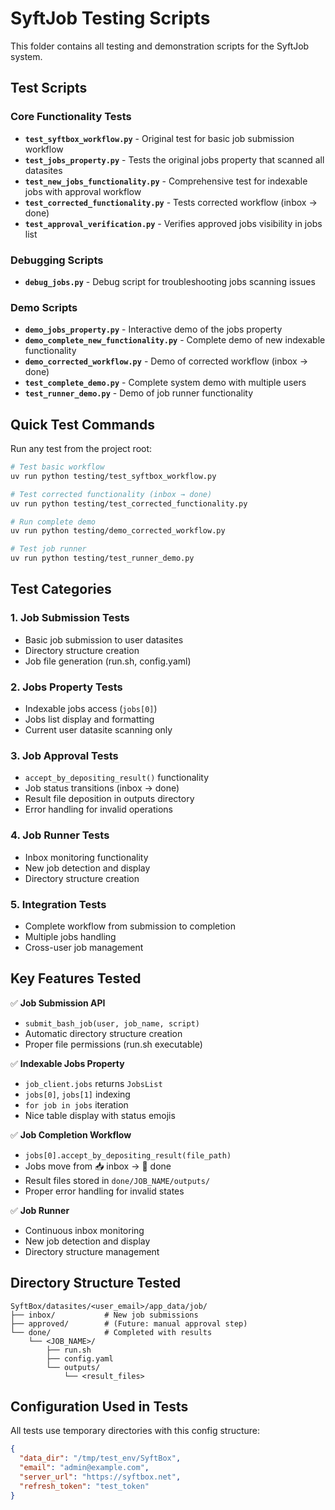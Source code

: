 # SyftJob Testing Scripts

This folder contains all testing and demonstration scripts for the SyftJob system.

## Test Scripts

### Core Functionality Tests

- **`test_syftbox_workflow.py`** - Original test for basic job submission workflow
- **`test_jobs_property.py`** - Tests the original jobs property that scanned all datasites
- **`test_new_jobs_functionality.py`** - Comprehensive test for indexable jobs with approval workflow
- **`test_corrected_functionality.py`** - Tests corrected workflow (inbox → done)
- **`test_approval_verification.py`** - Verifies approved jobs visibility in jobs list

### Debugging Scripts

- **`debug_jobs.py`** - Debug script for troubleshooting jobs scanning issues

### Demo Scripts

- **`demo_jobs_property.py`** - Interactive demo of the jobs property
- **`demo_complete_new_functionality.py`** - Complete demo of new indexable functionality  
- **`demo_corrected_workflow.py`** - Demo of corrected workflow (inbox → done)
- **`test_complete_demo.py`** - Complete system demo with multiple users
- **`test_runner_demo.py`** - Demo of job runner functionality

## Quick Test Commands

Run any test from the project root:

```bash
# Test basic workflow
uv run python testing/test_syftbox_workflow.py

# Test corrected functionality (inbox → done)
uv run python testing/test_corrected_functionality.py

# Run complete demo
uv run python testing/demo_corrected_workflow.py

# Test job runner
uv run python testing/test_runner_demo.py
```

## Test Categories

### 1. Job Submission Tests
- Basic job submission to user datasites
- Directory structure creation
- Job file generation (run.sh, config.yaml)

### 2. Jobs Property Tests  
- Indexable jobs access (`jobs[0]`)
- Jobs list display and formatting
- Current user datasite scanning only

### 3. Job Approval Tests
- `accept_by_depositing_result()` functionality
- Job status transitions (inbox → done)
- Result file deposition in outputs directory
- Error handling for invalid operations

### 4. Job Runner Tests
- Inbox monitoring functionality
- New job detection and display
- Directory structure creation

### 5. Integration Tests
- Complete workflow from submission to completion
- Multiple jobs handling
- Cross-user job management

## Key Features Tested

✅ **Job Submission API**
- `submit_bash_job(user, job_name, script)`
- Automatic directory structure creation
- Proper file permissions (run.sh executable)

✅ **Indexable Jobs Property**  
- `job_client.jobs` returns `JobsList`
- `jobs[0]`, `jobs[1]` indexing
- `for job in jobs` iteration
- Nice table display with status emojis

✅ **Job Completion Workflow**
- `jobs[0].accept_by_depositing_result(file_path)`
- Jobs move from 📥 inbox → 🎉 done
- Result files stored in `done/JOB_NAME/outputs/`
- Proper error handling for invalid states

✅ **Job Runner**
- Continuous inbox monitoring
- New job detection and display
- Directory structure management

## Directory Structure Tested

```
SyftBox/datasites/<user_email>/app_data/job/
├── inbox/           # New job submissions
├── approved/        # (Future: manual approval step)
└── done/            # Completed with results
    └── <JOB_NAME>/
        ├── run.sh
        ├── config.yaml
        └── outputs/
            └── <result_files>
```

## Configuration Used in Tests

All tests use temporary directories with this config structure:

```json
{
  "data_dir": "/tmp/test_env/SyftBox",
  "email": "admin@example.com", 
  "server_url": "https://syftbox.net",
  "refresh_token": "test_token"
}
```